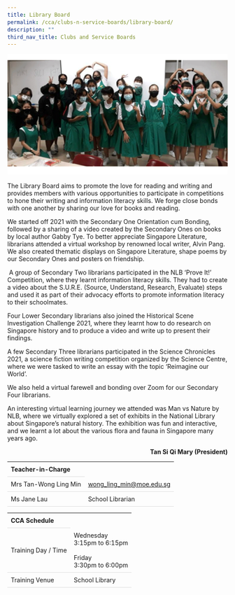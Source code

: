 ```yaml
---
title: Library Board
permalink: /cca/clubs-n-service-boards/library-board/
description: ""
third_nav_title: Clubs and Service Boards
---
```

<style>
table {
  border-collapse: collapse;
  width: 100%;
}

th, td {
  padding: 8px;
  text-align: left;
  border-bottom: 1px solid #ddd;
}

tr:hover {background-color: #F5F5DC;}
</style>

<img src="/images/CCA/Library_Board/library.gif">

<p dir="ltr">The Library Board aims to promote the love for reading and writing and provides members with various opportunities to participate in competitions to hone their writing and information literacy skills. We forge close bonds with one another by sharing our love for books and reading.</p>
<p dir="ltr">We started off 2021 with the Secondary One Orientation cum Bonding, followed by a sharing of a video created by the Secondary Ones on books by local author Gabby Tye. To better appreciate Singapore Literature, librarians attended a virtual workshop by renowned local writer, Alvin Pang. We also created thematic displays on Singapore Literature, shape poems by our Secondary Ones and posters on friendship.</p>
<p dir="ltr">&nbsp;A group of Secondary Two librarians participated in the NLB ‘Prove It!’ Competition, where they learnt information literacy skills. They had to create a video about the S.U.R.E. (Source, Understand, Research, Evaluate) steps and used it as part of their advocacy efforts to promote information literacy to their schoolmates.&nbsp;</p>
<p dir="ltr">Four Lower Secondary librarians also joined the Historical Scene Investigation Challenge 2021, where they learnt how to do research on Singapore history and to produce a video and write up to present their findings.&nbsp;</p>
<p dir="ltr">A few Secondary Three librarians participated in the Science Chronicles 2021, a science fiction writing competition organized by the Science Centre, where we were tasked to write an essay with the topic ‘Reimagine our World’.&nbsp;</p>
<p dir="ltr">We also held a virtual farewell and bonding over Zoom for our Secondary Four librarians.</p>
<p dir="ltr">An interesting virtual learning journey we attended was Man vs Nature by NLB, where we virtually explored a set of exhibits in the National Library about Singapore’s natural history. The exhibition was fun and interactive, and we learnt a lot about the various flora and fauna in Singapore many years ago.</p>
<p style="text-align: right;"><strong>Tan Si Qi Mary (President)</strong></p>

<table>
	<tbody><tr><th colspan="1">Teacher-in-Charge</th>
</tr><tr>
	<td rowspan="1">Mrs Tan-Wong Ling Min</td>
 <td><a target="" href="mailto:wong_ling_min@moe.edu.sg">wong_ling_min@moe.edu.sg</a></td>
	 	</tr>
<tr>
	<td rowspan="1">Ms Jane Lau</td>
 <td>School Librarian</td>
	 	</tr>
	</tbody>
	</table>
<table>
	<tbody><tr><th colspan="1">CCA Schedule</th>
</tr><tr>
	<td rowspan="1"> Training Day / Time</td>
<td>Wednesday<br>
	3:15pm to 6:15pm<br>
	<br>
	Friday<br>
	3:30pm to 6:00pm
		</td>
	 	</tr>
<tr>
	<td rowspan="1">Training Venue</td>
 <td rowspan="1">School Library</td>
	</tr>
</tbody>
</table>